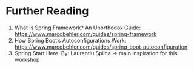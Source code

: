 
# Further Reading
1. What is Spring Framework? An Unorthodox Guide: https://www.marcobehler.com/guides/spring-framework
2. How Spring Boot’s Autoconfigurations Work: https://www.marcobehler.com/guides/spring-boot-autoconfiguration
3. Spring Start Here. By: Laurentiu Spilca -> main inspiration for this workshop